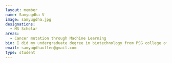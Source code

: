 ```yaml
---
layout: member
name: Samyugdha V
image: samyugdha.jpg
designations: 
  - MS Scholar
areas:
  - Cancer mutation through Machine Learning
bio: I did my undergraduate degree in biotechnology from PSG college of technology. Currently doing MS by Research under DR.Karthik Raman in the area of cancer genomics.
email: samyugdhaullen@gmail.com
type: student
---
```

